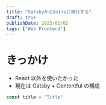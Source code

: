 ```yaml
---
title: "GatsbyからAstroに移行する"
draft: true
publishDate: 2023/02/02
tags: ["Web Frontend"]
---
```


# きっかけ

- React 以外を使いたかった
- 現在は Gatsby + Contentful の構成

```typescript
const title = "Title"
```